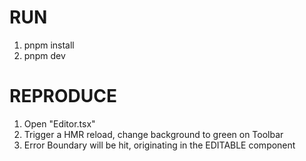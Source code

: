 # RUN

1. pnpm install
2. pnpm dev

# REPRODUCE

1. Open "Editor.tsx"
2. Trigger a HMR reload, change background to green on Toolbar
3. Error Boundary will be hit, originating in the EDITABLE component
